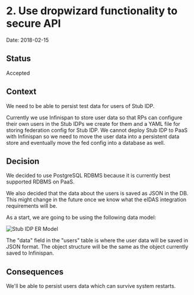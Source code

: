 # 2. Use dropwizard functionality to secure API

Date: 2018-02-15

## Status

Accepted

## Context

We need to be able to persist test data for users of Stub IDP.

Currently we use Infinispan to store user data so that RPs can configure
their own users in the Stub IDPs we create for them and a YAML file for
storing federation config for Stub IDP. We cannot deploy Stub IDP to PaaS
with Infinispan so we need to move the user data into a persistent
data store and eventually move the fed config into a database as well.

## Decision

We decided to use PostgreSQL RDBMS because it is currently best
supported RDBMS on PaaS.

We also decided that the data about the users is saved as JSON in the DB.
This might change in the future once we know what the eIDAS integration
requirements will be.

As a start, we are going to be using the following data model:

![Stub IDP ER Model](images/ida-stub-idp-er-diagram.png?raw=true "Stub IDP ER Model")

The "data" field in the "users" table is where the user data will be saved
in JSON format. The object structure will be the same as the object
currently saved to Infinispan.

## Consequences

We'll be able to persist users data which can survive system restarts.
